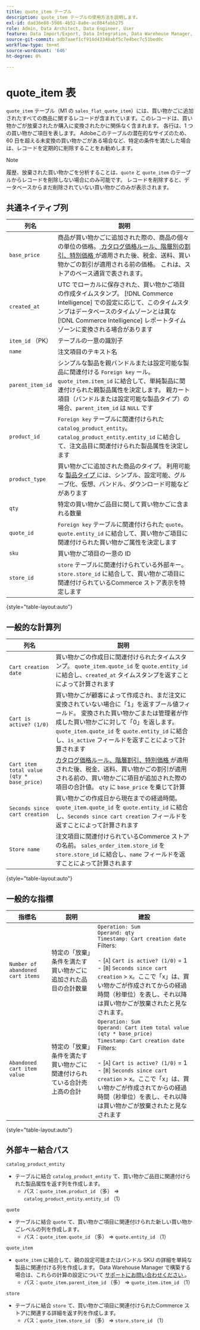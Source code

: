 ```yaml
---
title: quote_item テーブル
description: quote_item テーブルの使用方法を説明します。
exl-id: dad36e88-5986-4b52-8a0e-ac084fabb275
role: Admin, Data Architect, Data Engineer, User
feature: Data Import/Export, Data Integration, Data Warehouse Manager, Commerce Tables
source-git-commit: adb7aaef1cf914d43348abf5c7e4bec7c51bed0c
workflow-type: tm+mt
source-wordcount: '646'
ht-degree: 0%

---
```


# quote_item 表

`quote_item` テーブル（M1 の `sales_flat_quote_item`）には、買い物かごに追加されたすべての商品に関するレコードが含まれています。このレコードは、買い物かごが放棄されたか購入に変換されたかに関係なく含まれます。 各行は、1 つの買い物かご項目を表します。 Adobeこのテーブルの潜在的なサイズのため、60 日を超える未変換の買い物かごがある場合など、特定の条件を満たした場合は、レコードを定期的に削除することをお勧めします。

>[!NOTE]
>
>履歴、放棄された買い物かごを分析することは、`quote` と `quote_item` のテーブルからレコードを削除しない場合にのみ可能です。 レコードを削除すると、データベースからまだ削除されていない買い物かごのみが表示されます。

## 共通ネイティブ列

| **列名** | **説明** |
|---|---|
| `base_price` | 商品が買い物かごに追加された際の、商品の個々の単位の価格。[ カタログ価格ルール、階層別の割引、特別価格 ](https://experienceleague.adobe.com/docs/commerce-admin/catalog/products/pricing/pricing-advanced.html?lang=ja) が適用された後、税金、送料、買い物かごの割引が適用される前の価格。 これは、ストアのベース通貨で表されます。 |
| `created_at` | UTC でローカルに保存された、買い物かご項目の作成タイムスタンプ。 [!DNL Commerce Intelligence] での設定に応じて、このタイムスタンプはデータベースのタイムゾーンとは異な [!DNL Commerce Intelligence] レポートタイムゾーンに変換される場合があります |
| `item_id` （PK） | テーブルの一意の識別子 |
| `name` | 注文項目のテキスト名 |
| `parent_item_id` | シンプルな製品を親バンドルまたは設定可能な製品に関連付ける `Foreign key` ール。 `quote_item.item_id` に結合して、単純製品に関連付けられた親製品属性を決定します。 親カート項目（バンドルまたは設定可能な製品タイプ）の場合、`parent_item_id` は `NULL` です |
| `product_id` | `Foreign key` テーブルに関連付けられた `catalog_product_entity`。 `catalog_product_entity.entity_id` に結合して、注文品目に関連付けられた製品属性を決定します |
| `product_type` | 買い物かごに追加された商品のタイプ。 利用可能な [ 製品タイプ ](https://experienceleague.adobe.com/docs/commerce-admin/catalog/products/product-create.html?lang=ja#product-types) には、シンプル、設定可能、グループ化、仮想、バンドル、ダウンロード可能などがあります |
| `qty` | 特定の買い物かご品目に関して買い物かごに含まれる数量 |
| `quote_id` | `Foreign key` テーブルに関連付けられた `quote`。 `quote.entity_id` に結合して、買い物かご項目に関連付けられた買い物かご属性を決定します |
| `sku` | 買い物かご項目の一意の ID |
| `store_id` | `store` テーブルに関連付けられている外部キー。 `store.store_id` に結合して、買い物かご項目に関連付けられているCommerce ストア表示を特定します |

{style="table-layout:auto"}

## 一般的な計算列

| **列名** | **説明** |
|---|---|
| `Cart creation date` | 買い物かごの作成日に関連付けられたタイムスタンプ。 `quote_item.quote_id` を `quote.entity_id` に結合し、`created_at` タイムスタンプを返すことによって計算されます |
| `Cart is active? (1/0)` | 買い物かごが顧客によって作成され、まだ注文に変換されていない場合に「1」を返すブール値フィールド。 変換された買い物かごまたは管理者が作成した買い物かごに対して「0」を返します。 `quote_item.quote_id` を `quote.entity_id` に結合し、`is_active` フィールドを返すことによって計算されます |
| `Cart item total value (qty * base_price)` | [ カタログ価格ルール、階層割引、特別価格 ](https://experienceleague.adobe.com/docs/commerce-admin/catalog/products/pricing/pricing-advanced.html?lang=ja) が適用された後、税金、送料、買い物かごの割引が適用される前の、買い物かごに項目が追加された際の項目の合計値。 `qty` に `base_price` を乗じて計算 |
| `Seconds since cart creation` | 買い物かごの作成日から現在までの経過時間。 `quote_item.quote_id` を `quote.entity_id` に結合し、`Seconds since cart creation` フィールドを返すことによって計算されます |
| `Store name` | 注文項目に関連付けられているCommerce ストアの名前。 `sales_order_item.store_id` を `store.store_id` に結合し、`name` フィールドを返すことによって計算されます |

{style="table-layout:auto"}

## 一般的な指標

| **指標名** | **説明** | **建設** |
|---|---|---|
| `Number of abandoned cart items` | 特定の「放棄」条件を満たす買い物かごに追加された品目の合計数量 | `Operation: Sum`<br/>`Operand: qty`<br/>`Timestamp: Cart creation date`<br>Filters:<br><br>- \[`A`\] `Cart is active? (1/0)` = 1<br>- \[`B`\] `Seconds since cart creation` > x。ここで「x」は、買い物かごが作成されてからの経過時間（秒単位）を表し、それ以降は買い物かごが放棄されたと見なされます。 |
| `Abandoned cart item value` | 特定の「放棄」条件を満たす買い物かごに関連付けられている合計売上高の合計 | `Operation: Sum`<br>`Operand: Cart item total value (qty * base_price)`<br>`Timestamp:` `Cart creation date`<br>Filters:<br><br>- \[`A`\] `Cart is active? (1/0)` = 1<br>- \[`B`\] `Seconds since cart creation` > x。ここで「x」は、買い物かごが作成されてからの経過時間（秒単位）を表し、それ以降は買い物かごが放棄されたと見なされます |

{style="table-layout:auto"}

## 外部キー結合パス

`catalog_product_entity`

* テーブルに結合 `catalog_product_entity` て、買い物かご品目に関連付けられた製品属性を返す列を作成します。
   * パス：`quote_item.product_id` （多） => `catalog_product_entity.entity_id` （1）

`quote`

* テーブルに結合 `quote` て、買い物かご項目に関連付けられた新しい買い物かごレベルの列を作成します。
   * パス：`quote_item.quote_id` （多） => `quote.entity_id` （1）

`quote_item`

* `quote_item` に結合して、親の設定可能またはバンドル SKU の詳細を単純な製品に関連付ける列を作成します。 Data Warehouse Manager で構築する場合は、これらの計算の設定について [ サポートにお問い合わせください ](https://experienceleague.adobe.com/docs/commerce-knowledge-base/kb/troubleshooting/miscellaneous/mbi-service-policies.html?lang=ja)。
   * パス：`quote_item.parent_item_id` （多） => `quote_item.item_id` （1）

`store`

* テーブルに結合 `store` て、買い物かご項目に関連付けられたCommerce ストアに関連する詳細を返す列を作成します。
   * パス：`quote_item.store_id` （多） => `store.store_id` （1）
